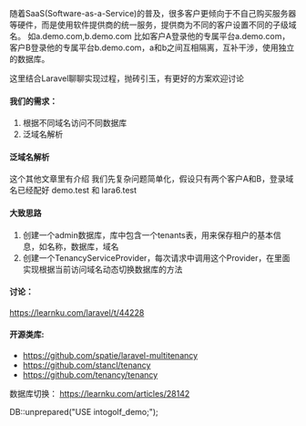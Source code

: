 随着SaaS(Software-as-a-Service)的普及，很多客户更倾向于不自己购买服务器等硬件，而是使用软件提供商的统一服务，提供商为不同的客户设置不同的子级域名。
如a.demo.com,b.demo.com 
比如客户A登录他的专属平台a.demo.com，客户B登录他的专属平台b.demo.com，a和b之间互相隔离，互补干涉，使用独立的数据库。

这里结合Laravel聊聊实现过程，抛砖引玉，有更好的方案欢迎讨论

#### 我们的需求：
1. 根据不同域名访问不同数据库
2. 泛域名解析

####  泛域名解析

这个其他文章里有介绍
我们先复杂问题简单化，假设只有两个客户A和B，登录域名已经配好
demo.test 和 lara6.test

#### 大致思路
1. 创建一个admin数据库，库中包含一个tenants表，用来保存租户的基本信息，如名称，数据库，域名
2. 创建一个TenancyServiceProvider，每次请求中调用这个Provider，在里面实现根据当前访问域名动态切换数据库的方法


#### 讨论：
https://learnku.com/laravel/t/44228

#### 开源类库:
* https://github.com/spatie/laravel-multitenancy
* https://github.com/stancl/tenancy
* https://github.com/tenancy/tenancy


数据库切换：
https://learnku.com/articles/28142

DB::unprepared("USE intogolf_demo;");
